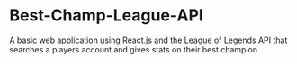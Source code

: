 # Best-Champ-League-API
A basic web application using React.js and the League of Legends API that searches a players account and gives stats on their best champion
